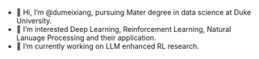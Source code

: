 - 👋 Hi, I’m @dumeixiang, pursuing Mater degree in data science at Duke University.
- 👀 I’m interested Deep Learning, Reinforcement Learning, Natural Lanuage Processing and their application.
- 🌱 I’m currently working on LLM enhanced RL research.


<!---
dumeixiang/dumeixiang is a ✨ special ✨ repository because its `README.md` (this file) appears on your GitHub profile.
You can click the Preview link to take a look at your changes.
--->
